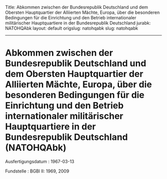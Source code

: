Title: Abkommen zwischen der Bundesrepublik Deutschland und dem Obersten Hauptquartier
  der Alliierten Mächte, Europa, über die besonderen Bedingungen für die Einrichtung
  und den Betrieb internationaler militärischer Hauptquartiere in der Bundesrepublik
  Deutschland
jurabk: NATOHQAbk
layout: default
origslug: natohqabk
slug: natohqabk

---

# Abkommen zwischen der Bundesrepublik Deutschland und dem Obersten Hauptquartier der Alliierten Mächte, Europa, über die besonderen Bedingungen für die Einrichtung und den Betrieb internationaler militärischer Hauptquartiere in der Bundesrepublik Deutschland (NATOHQAbk)

Ausfertigungsdatum
:   1967-03-13

Fundstelle
:   BGBl II: 1969, 2009

